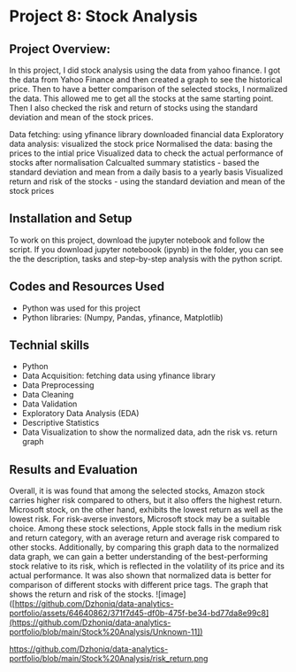 # Project 8: Stock Analysis 
## Project Overview:
In this project, I did stock analysis using the data from yahoo finance. I got the data from Yahoo Finance and then created a graph to see the historical price. Then to have a better comparison of the selected stocks, I normalized the data. This allowed me to get all the stocks at the same starting point. Then I also checked the risk and return of stocks using the standard deviation and mean of the stock prices.

Data fetching: using yfinance library downloaded financial data
Exploratory data analysis: visualized the stock price
Normalised the data: basing the prices to the intial price
Visualized data to check the actual performance of stocks after normalisation
Calcualted summary statistics - based the standard deviation and mean from a daily basis to a yearly basis
Visualized return and risk of the stocks - using the standard deviation and mean of the stock prices

## Installation and Setup
To work on this project, download the jupyter notebook and follow the script.
If you download jupyter noteboook (ipynb) in the folder, you can see the the description, tasks and step-by-step analysis with the python script. 

## Codes and Resources Used
 - Python was used for this project
 - Python libraries: (Numpy, Pandas, yfinance, Matplotlib)

## Technial skills 
- Python
- Data Acquisition: fetching data using yfinance library
- Data Preprocessing
-   Data Cleaning
-   Data Validation
-   Exploratory Data Analysis (EDA)
-   Descriptive Statistics
-   Data Visualization to show the normalized data, adn the risk vs. return graph
## Results and Evaluation 
Overall,  it is was found that among the selected stocks, Amazon stock carries higher risk compared to others, but it also offers the highest return. Microsoft stock, on the other hand, exhibits the lowest return as well as the lowest risk. For risk-averse investors, Microsoft stock may be a suitable choice. Among these stock selections, Apple stock falls in the medium risk and return category, with an average return and average risk compared to other stocks. Additionally, by comparing this graph data to the normalized data graph, we can gain a better understanding of the best-performing stock relative to its risk, which is reflected in the volatility of its price and its actual performance. It was also shown that normalized data is better for comparison of different stocks with different price tags. 
The graph that shows the return and risk of the stocks. 
![image]([https://github.com/Dzhoniq/data-analytics-portfolio/assets/64640862/371f7d45-df0b-475f-be34-bd77da8e99c8](https://github.com/Dzhoniq/data-analytics-portfolio/blob/main/Stock%20Analysis/Unknown-11])

https://github.com/Dzhoniq/data-analytics-portfolio/blob/main/Stock%20Analysis/risk_return.png
